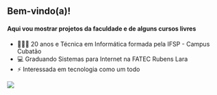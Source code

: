 ## Bem-vindo(a)!
#### Aqui vou mostrar projetos da faculdade e de alguns cursos livres
<!--
<div align="center">
  <a href="https://github.com/brunacps">
  <img height="180em" src="https://github-readme-stats.vercel.app/api?username=brunacps&show_icons=true&theme=github_dark&include_all_commits=true&count_private=true"/>
  <img height="180em" src="https://github-readme-stats.vercel.app/api/top-langs/?username=brunacps&layout=compact&langs_count=7&theme=github_dark"/>
</div>
-->

- 💁🏼‍♀️ 20 anos e Técnica em Informática formada pela IFSP - Campus Cubatão
- 💻 Graduando Sistemas para Internet na FATEC Rubens Lara
- ⚡ Interessada em tecnologia como um todo

<div>
<a href="www.linkedin.com/in/bruna-costa-6bba721b8"><img src="https://img.shields.io/badge/LinkedIn-0077B5?style=for-the-badge&logo=linkedin&logoColor=white"></a>
<div>

<!--
### Habilidades
<div><img src="https://img.shields.io/badge/CSS3-1572B6?style=for-the-badge&logo=css3&logoColor=white"><img src="https://img.shields.io/badge/HTML5-E34F26?style=for-the-badge&logo="><img src="https://img.shields.io/badge/Figma-F24E1E?style=for-the-badge&logo=figma&logoColor=white">
</div>
-->  
<!--  
<div align="center">
<img src="https://github-readme-stats.vercel.app/api/top-langs/?username=brunacps&layout=compact)" href="https://github.com/brunacps/github-readme-stats">
</div>
-->

